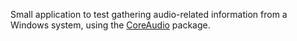 Small application to test gathering audio-related information from a Windows system, using the [CoreAudio](https://github.com/morphx666/CoreAudio) package.
